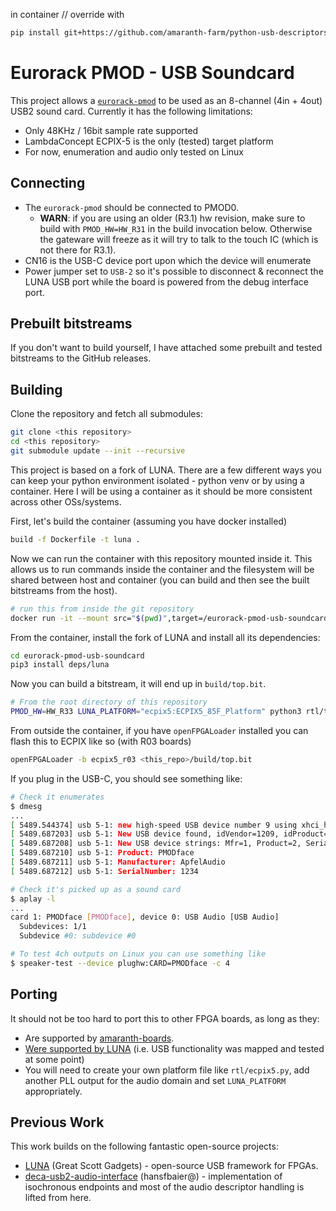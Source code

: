 in container // override with

```bash
pip install git+https://github.com/amaranth-farm/python-usb-descriptors.git
```

# Eurorack PMOD - USB Soundcard

This project allows a [`eurorack-pmod`](https://github.com/apfelaudio/eurorack-pmod) to be used as an 8-channel (4in + 4out) USB2 sound card. Currently it has the following limitations:

- Only 48KHz / 16bit sample rate supported
- LambdaConcept ECPIX-5 is the only (tested) target platform
- For now, enumeration and audio only tested on Linux

## Connecting

- The `eurorack-pmod` should be connected to PMOD0.
    - **WARN**: if you are using an older (R3.1) hw revision, make sure to build with `PMOD_HW=HW_R31` in the build invocation below. Otherwise the gateware will freeze as it will try to talk to the touch IC (which is not there for R3.1).
- CN16 is the USB-C device port upon which the device will enumerate
- Power jumper set to `USB-2` so it's possible to disconnect & reconnect the LUNA USB port while the board is powered from the debug interface port.

## Prebuilt bitstreams

If you don't want to build yourself, I have attached some prebuilt and tested bitstreams to the GitHub releases.

## Building

Clone the repository and fetch all submodules:

```bash
git clone <this repository>
cd <this repository>
git submodule update --init --recursive
```

This project is based on a fork of LUNA. There are a few different ways you can keep your python environment isolated - python venv or by using a container. Here I will be using a container as it should be more consistent across other OSs/systems.

First, let's build the container (assuming you have docker installed)

```bash
build -f Dockerfile -t luna .
```

Now we can run the container with this repository mounted inside it. This allows us to run commands inside the container and the filesystem will be shared between host and container (you can build and then see the built bitstreams from the host).

```bash
# run this from inside the git repository
docker run -it --mount src="$(pwd)",target=/eurorack-pmod-usb-soundcard,type=bind luna
```

From the container, install the fork of LUNA and install all its dependencies:
```bash
cd eurorack-pmod-usb-soundcard
pip3 install deps/luna
```

Now you can build a bitstream, it will end up in `build/top.bit`.
```bash
# From the root directory of this repository
PMOD_HW=HW_R33 LUNA_PLATFORM="ecpix5:ECPIX5_85F_Platform" python3 rtl/top.py --dry-run --keep-files
```

From outside the container, if you have `openFPGALoader` installed you can flash this to ECPIX like so (with R03 boards)
```bash
openFPGALoader -b ecpix5_r03 <this_repo>/build/top.bit
```

If you plug in the USB-C, you should see something like:

```bash
# Check it enumerates
$ dmesg
...
[ 5489.544374] usb 5-1: new high-speed USB device number 9 using xhci_hcd
[ 5489.687203] usb 5-1: New USB device found, idVendor=1209, idProduct=1234, bcdDevice= 0.01
[ 5489.687208] usb 5-1: New USB device strings: Mfr=1, Product=2, SerialNumber=3
[ 5489.687210] usb 5-1: Product: PMODface
[ 5489.687211] usb 5-1: Manufacturer: ApfelAudio
[ 5489.687212] usb 5-1: SerialNumber: 1234

# Check it's picked up as a sound card
$ aplay -l
...
card 1: PMODface [PMODface], device 0: USB Audio [USB Audio]
  Subdevices: 1/1
  Subdevice #0: subdevice #0

# To test 4ch outputs on Linux you can use something like
$ speaker-test --device plughw:CARD=PMODface -c 4
```

## Porting

It should not be too hard to port this to other FPGA boards, as long as they:

- Are supported by [amaranth-boards](https://github.com/amaranth-lang/amaranth-boards/).
- [Were supported by LUNA](https://github.com/greatscottgadgets/luna-boards) (i.e. USB functionality was mapped and tested at some point)
- You will need to create your own platform file like `rtl/ecpix5.py`, add another PLL output for the audio domain and set `LUNA_PLATFORM` appropriately.

## Previous Work

This work builds on the following fantastic open-source projects:

- [LUNA](https://github.com/greatscottgadgets/luna) (Great Scott Gadgets) - open-source USB framework for FPGAs.
- [deca-usb2-audio-interface](https://github.com/amaranth-farm/deca-usb2-audio-interface) (hansfbaier@) - implementation of isochronous endpoints and most of the audio descriptor handling is lifted from here.
